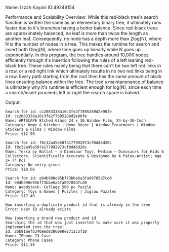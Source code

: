 Name: Izzah Kayani ID:49249154

Performance and Scalability Overview: 
While this red-black tree's search function is written the same as an elementary binary tree, it ultimately runs faster due to it's branches having a better balance. Since red-black trees are approximately balanced, no 
leaf is more than twice the length as another leaf. Consequently, no node has a depth more than 2log(N), where N is the number of nodes in a tree. This makes the runtime for search and insert both Olog(N), where time goes 
up linearly while N goes up exponentially. In this program, the tree handles around 10,000 nodes efficiently through it's insertion following the rules of a left leaning red-black tree. These rules mainly being that there 
can't be two left red links in a row, or a red right link which ultimately results in no two red links being in a row. Every path starting from the root then has the same amount of black lines ensuring balance within the 
tree. The tree's maintanenance of balance is ultimately why it's runtime is efficient enough for log(N), since each time a search/insert proceeds left or right the search space is halved.

Output:
```
Search for id: cc2083338a16c3fe2f7895289d2e98fe
Id: cc2083338a16c3fe2f7895289d2e98fe
Name: ARTSCAPE Etched Glass 24 x 36 Window Film, 24-by-36-Inch
Category: Home & Kitchen | Home Décor | Window Treatments | Window Stickers & Films | Window Films
Price: $12.99 

Search for id: f8c32a45e507a177992973cf0d46d20c
Id: f8c32a45e507a177992973cf0d46d20c
Name: Terra by Battat – 4 Dinosaur Toys, Medium – Dinosaurs for Kids & Collectors, Scientifically Accurate & Designed by A Paleo-Artist; Age 3+ (4 Pc)
Category: No entry given
Price: $18.66 

Search for id: e04b990e95bf73bbe6a3fa09785d7cd0
Id: e04b990e95bf73bbe6a3fa09785d7cd0
Name: Woodstock- Collage 500 pc Puzzle
Category: Toys & Games | Puzzles | Jigsaw Puzzles
Price: $17.49 

Now inserting a duplicate product id that is already in the tree
Error: user ID already exists

Now inserting a brand new product and id
Searching the id that was just inserted to make sure it was properly implemented into the tree:
Id: 2bb91aefb3468ed83860e0e2711c5f10
Name: IPhone 13 Case
Category: Phone Cases 
Price: $11.59

